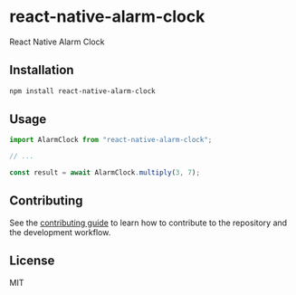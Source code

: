 # react-native-alarm-clock

React Native Alarm Clock

## Installation

```sh
npm install react-native-alarm-clock
```

## Usage

```js
import AlarmClock from "react-native-alarm-clock";

// ...

const result = await AlarmClock.multiply(3, 7);
```

## Contributing

See the [contributing guide](CONTRIBUTING.md) to learn how to contribute to the repository and the development workflow.

## License

MIT
